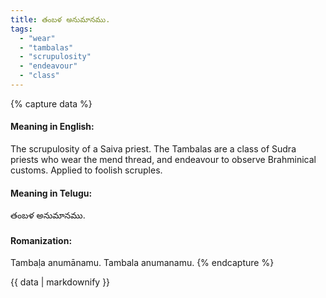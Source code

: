 ```yaml
---
title: తంబళ అనుమానము.
tags:
  - "wear"
  - "tambalas"
  - "scrupulosity"
  - "endeavour"
  - "class"
---
```


{% capture data %}
#### Meaning in English:
The scrupulosity of a Saiva priest.
The Tambalas are a class of Sudra priests who wear the mend thread, and endeavour to observe Brahminical customs.
Applied to foolish scruples.

#### Meaning in Telugu:
తంబళ అనుమానము.

#### Romanization:
Tambaḷa anumānamu.
Tambala anumanamu.
{% endcapture %}

{{ data | markdownify }}

